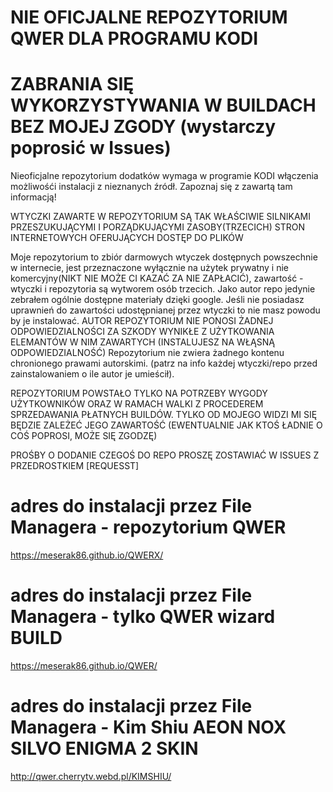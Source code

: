 #  NIE OFICJALNE REPOZYTORIUM QWER DLA PROGRAMU KODI

# ZABRANIA SIĘ WYKORZYSTYWANIA W BUILDACH BEZ MOJEJ ZGODY (wystarczy poprosić w Issues)

Nieoficjalne repozytorium dodatków wymaga w programie KODI włączenia możliwośći instalacji z nieznanych źródł. 
Zapoznaj się z zawartą tam informacją!

WTYCZKI ZAWARTE W REPOZYTORIUM SĄ TAK WŁAŚCIWIE SILNIKAMI PRZESZUKUJĄCYMI I PORZĄDKUJĄCYMI ZASOBY(TRZECICH) STRON INTERNETOWYCH
OFERUJĄCYCH DOSTĘP DO PLIKÓW 

Moje repozytorium to zbiór darmowych wtyczek dostępnych powszechnie w internecie, 
jest przeznaczone wyłącznie na użytek prywatny i nie komercyjny(NIKT NIE MOŻE CI KAZAĆ ZA NIE ZAPŁACIĆ),
zawartość - wtyczki i repozytoria są wytworem osób trzecich. Jako autor repo jedynie zebrałem ogólnie dostępne materiały
dzięki google. Jeśli nie posiadasz uprawnień do zawartości udostępnianej przez wtyczki to nie masz powodu by je instalować.
AUTOR REPOZYTORIUM NIE PONOSI ŻADNEJ ODPOWIEDZIALNOŚCI ZA SZKODY WYNIKŁE Z UŻYTKOWANIA ELEMANTÓW W NIM ZAWARTYCH
(INSTALUJESZ NA WŁĄSNĄ ODPOWIEDZIALNOŚĆ)
Repozytorium nie zwiera żadnego kontenu chronionego prawami autorskimi.
(patrz na info każdej wtyczki/repo przed zainstalowaniem o ile autor je umieścił).

REPOZYTORIUM POWSTAŁO TYLKO NA POTRZEBY WYGODY UŻYTKOWNIKÓW ORAZ W RAMACH WALKI Z PROCEDEREM SPRZEDAWANIA PŁATNYCH BUILDÓW.
TYLKO OD MOJEGO WIDZI MI SIĘ BĘDZIE ZALEŻEĆ JEGO ZAWARTOŚĆ (EWENTUALNIE JAK KTOŚ ŁADNIE O COŚ POPROSI, MOŻE SIĘ ZGODZĘ)


PROŚBY O DODANIE CZEGOŚ DO REPO PROSZĘ ZOSTAWIAĆ W ISSUES Z PRZEDROSTKIEM [REQUESST]

# adres do instalacji przez File Managera - repozytorium QWER

https://meserak86.github.io/QWERX/


# adres do instalacji przez File Managera - tylko QWER wizard BUILD

https://meserak86.github.io/QWER/

# adres do instalacji przez File Managera - Kim Shiu AEON NOX SILVO ENIGMA 2 SKIN
http://qwer.cherrytv.webd.pl/KIMSHIU/


